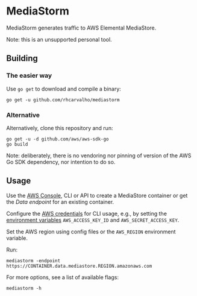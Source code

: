 # MediaStorm

MediaStorm generates traffic to AWS Elemental MediaStore.

Note: this is an unsupported personal tool.

## Building

### The easier way

Use `go get` to download and compile a binary:

```
go get -u github.com/rhcarvalho/mediastorm
```

### Alternative

Alternatively, clone this repository and run:

```
go get -u -d github.com/aws/aws-sdk-go
go build
```

Note: deliberately, there is no vendoring nor pinning of version of the AWS Go
SDK dependency, nor intention to do so.

## Usage

Use the [AWS Console][aws-console], CLI or API to create a MediaStore container
or get the *Data endpoint* for an existing container.

[aws-console]: https://console.aws.amazon.com/mediastore/home

Configure the [AWS credentials][aws-creds] for CLI usage, e.g., by setting the
[environment variables][aws-envs] `AWS_ACCESS_KEY_ID` and
`AWS_SECRET_ACCESS_KEY`.

[aws-creds]: https://docs.aws.amazon.com/cli/latest/userguide/cli-chap-getting-started.html
[aws-envs]: https://docs.aws.amazon.com/cli/latest/userguide/cli-environment.html

Set the AWS region using config files or the `AWS_REGION` environment variable.

Run:

```
mediastorm -endpoint https://CONTAINER.data.mediastore.REGION.amazonaws.com
```

For more options, see a list of available flags:

```
mediastorm -h
```
